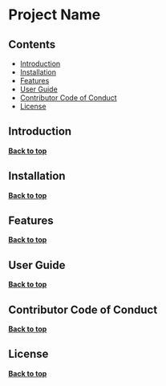 # Project Name

## Contents

- [Introduction](#introduction)
- [Installation](#installation)
- [Features](#features)
- [User Guide](#user-guide)
- [Contributor Code of Conduct](#contributor-code-of-conduct)
- [License](#license)

## Introduction

**[Back to top](#table-of-contents)**

## Installation

**[Back to top](#table-of-contents)**

## Features

**[Back to top](#table-of-contents)**

## User Guide

**[Back to top](#table-of-contents)**

## Contributor Code of Conduct

**[Back to top](#table-of-contents)**

## License

**[Back to top](#table-of-contents)**
